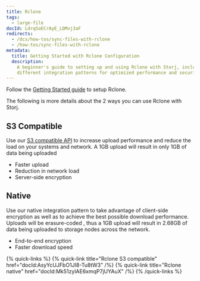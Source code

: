 ```yaml
---
title: Rclone
tags:
  - large-file
docId: LdrqSoECrAyE_LQMvj3aF
redirects:
  - /dcs/how-tos/sync-files-with-rclone
  - /how-tos/sync-files-with-rclone
metadata:
  title: Getting Started with Rclone Configuration
  description:
    A beginner's guide to setting up and using Rclone with Storj, including
    different integration patterns for optimized performance and security.
---
```


Follow the [Getting Started guide](docId:AsyYcUJFbO1JI8-Tu8tW3) to setup Rclone.

The following is more details about the 2 ways you can use Rclone with Storj.

## S3 Compatible

Use our [S3 compatible API](docId:eZ4caegh9queuQuaazoo) to increase upload performance and reduce the load on your systems and network. A 1GB upload will result in only 1GB of data being uploaded

- Faster upload
- Reduction in network load
- Server-side encryption

## Native

Use our native integration pattern to take advantage of client-side encryption as well as to achieve the best possible download performance. Uploads will be erasure-coded [](docId:Pksf8d0TCLY2tBgXeT18d), thus a 1GB upload will result in 2.68GB of data being uploaded to storage nodes across the network.

- End-to-end encryption
- Faster download speed

{% quick-links %}
{% quick-link title="Rclone S3 compatible" href="docId:AsyYcUJFbO1JI8-Tu8tW3" /%}
{% quick-link title="Rclone native" href="docId:Mk51zylAE6xmqP7jUYAuX" /%}
{% /quick-links %}
